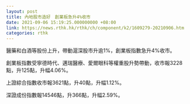 ```yaml
---
layout: post
title: 內地股市造好　創業板急升4%收市
date: 2021-09-06 15:19:25.000000000 +08:00
link: https://news.rthk.hk/rthk/ch/component/k2/1609279-20210906.htm
categories: rthk
---
```


醫藥和白酒等股份上升，帶動滬深股市升逾1%，創業板指數急升4%收市。

創業板指數受寧德時代、邁瑞醫療、愛爾眼科等權重股升勢帶動，收市報3228點，升125點，升幅4.06%。

上證綜合指數收市報3621點，升40點，升幅1.12%。

深證成份指數報14546點，升366點，升幅2.59%。
